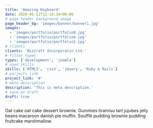 ```yaml
---
title: 'Amazing Keyboard'
date: 2020-05-12T12:14:34+06:00
# page header background image
page_header_bg: 'images/banner/banner1.jpg'
images:
  - 'images/portfolio/portfolio8.jpg'
  - 'images/portfolio/portfolio4.jpg'
  - 'images/portfolio/portfolio1.jpg'
# clients
clients: 'BizCraft Incorporatin Ltd.'
# filter types
types: ['development', 'joomla']
# used skills
skills: ['HTML5', 'css3', 'jQuery', 'Ruby & Rails']
# porjects link
project_link: '#'
# meta description
description: 'This is meta description.'
# save as draft
draft: true
---
```


Oat cake oat cake dessert brownie. Gummies tiramisu tart jujubes jelly beans macaroon danish pie muffin. Soufflé pudding brownie pudding fruitcake marshmallow.
